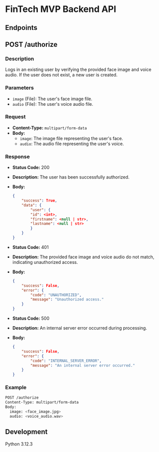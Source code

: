# FinTech MVP Backend API

## Endpoints

## POST /authorize

### Description

Logs in an existing user by verifying the provided face image and voice audio. If the user does not exist, a new user is created.

### Parameters

- `image` (File): The user's face image file.
- `audio` (File): The user's voice audio file.

### Request

- **Content-Type:** `multipart/form-data`
- **Body:**
  - `image`: The image file representing the user's face.
  - `audio`: The audio file representing the user's voice.

### Response

- **Status Code:** 200
- **Description:** The user has been successfully authorized.
- **Body:**
  
    ```json
    {
        "success": True,
        "data": {
            "user": {
            "id": <int>,
            "firstname": <null | str>,
            "lastname": <null | str>
            }
        }
    }
    ```

- **Status Code:** 401
- **Description:** The provided face image and voice audio do not match, indicating unauthorized access.
- **Body:**
  
    ```json
    {
        "success": False,
        "error": {
            "code": "UNAUTHORIZED",
            "message": "Unauthorized access."
        }
    }
    ```

- **Status Code:** 500
- **Description:** An internal server error occurred during processing.
- **Body:**
  
    ```json
    {
        "success": False,
        "error": {
            "code": "INTERNAL_SERVER_ERROR",
            "message": "An internal server error occurred."
        }
    }
    ```

### Example

```bash
POST /authorize
Content-Type: multipart/form-data
Body:
  image: <face_image.jpg>
  audio: <voice_audio.wav>
```

## Development

Python 3.12.3
